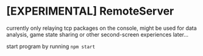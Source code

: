# [EXPERIMENTAL] RemoteServer
 
currently only relaying tcp packages on the console, might be used for data analysis, game state sharing or other second-screen experiences later...

start program by running ``npm start``
